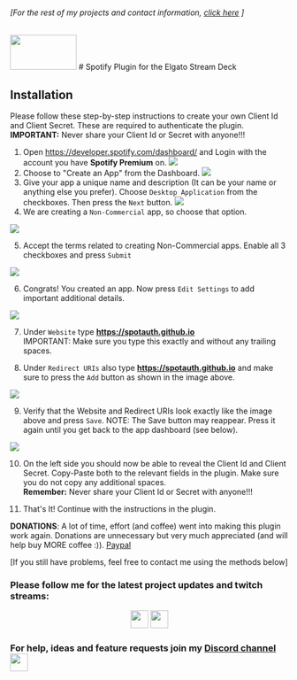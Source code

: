 ###### [For the rest of my projects and contact information, [click here](https://barraider.com) ]

<img src="/images/spotlogo.png" height="63" width="120"/> 
# Spotify Plugin for the Elgato Stream Deck

## Installation
Please follow these step-by-step instructions to create your own Client Id and Client Secret. These are required to authenticate the plugin.  
**IMPORTANT:** Never share your Client Id or Secret with anyone!!!

1. Open <a href="https://developer.spotify.com/dashboard/" target="_blank">https://developer.spotify.com/dashboard/</a> and Login with the account you have **Spotify Premium** on.
    <img src="/images/spotauth1.png"/> 
2. Choose to "Create an App" from the Dashboard.
    <img src="/images/spotauth2.png"/> 
3. Give your app a unique name and description (It can be your name or anything else you prefer). Choose `Desktop Application` from the checkboxes. Then press the `Next` button.
    <img src="/images/spotauth3.png"/> 
4. We are creating a `Non-Commercial` app, so choose that option.

<img src="/images/spotauth4.png"/> 

5. Accept the terms related to creating Non-Commercial apps. Enable all 3 checkboxes and press `Submit`

<img src="/images/spotauth5.png"/> 

6. Congrats! You created an app. Now press `Edit Settings` to add important additional details.

<img src="/images/spotauth6.png"/> 

7. Under `Website` type **https://spotauth.github.io**  
IMPORTANT: Make sure you type this exactly and without any trailing spaces.

8. Under `Redirect URIs` also type **https://spotauth.github.io** and make sure to press the `Add` button as shown in the image above.

<img src="/images/spotauth7.png"/> 

9. Verify that the Website and Redirect URIs look exactly like the  image above and press `Save`. NOTE: The Save button may reappear. Press it again until you get back to the app dashboard (see below).

<img src="/images/spotauth8.png"/> 

10. On the left side you should now be able to reveal the Client Id and Client Secret. Copy-Paste both to the relevant fields in the plugin. Make sure you do not copy any additional spaces.  
**Remember:** Never share your Client Id or Secret with anyone!!!  

11. That's It! Continue with the instructions in the plugin.

**DONATIONS**: A lot of time, effort (and coffee) went into making this plugin work again. Donations are unnecessary but very much appreciated (and will help buy MORE coffee :)). <a href="https://paypal.me/BarRaider">Paypal</a>

[If you still have problems, feel free to contact me using the methods below]

### Please follow me for the latest project updates and twitch streams:  
<div align="center">
<a href="https://www.twitch.tv/barraider/" alt="@BarRaider"><img src="/images/twitch.png" height="32" width="32"/></a> 
<a href="https://twitter.com/realBarRaider" alt="@realBarRaider"><img src="/images/brtwit.png" height="32" width="32"/></a> 
</div>

### For help, ideas and feature requests join my [Discord channel](http://discord.barraider.com) <a href="http://discord.barraider.com"><img src="/images/discord.png" class="discord-img" height="32" width="32"></a>

